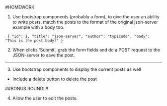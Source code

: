 #HOMEWORK

1. Use bootstrap components (probably a form), to give the user an ability to write posts. match the posts to the format of the original json-server example with a body too.

```
 { "id": 1, "title": "json-server", "author": "typicode", "body": "This is the post body!" }
 ```

2. When clicks 'Submit', grab the form fields and do a POST request to the JSON-server to save the post.

---

3. Use bootstrap components to display the current posts as well

 - Include a delete button to delete the post


##BONUS ROUND!!!!

4. Allow the user to edit the posts.
